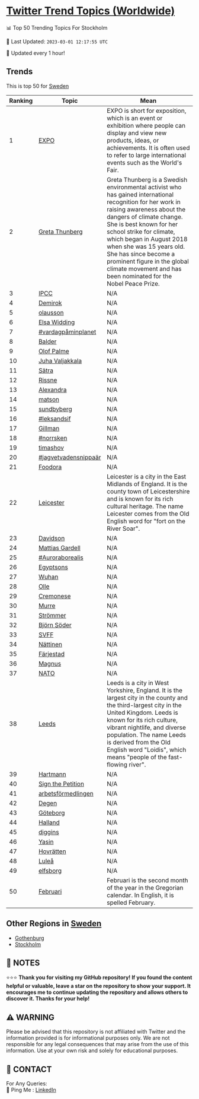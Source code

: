 [Twitter Trend Topics (Worldwide)](https://github.com/ErcinDedeoglu/Twitter-Trend-Topics)
==========


📊 Top 50 Trending Topics For Stockholm

📆 Last Updated: `2023-03-01 12:17:55 UTC`

🔧 Updated every 1 hour!


## Trends

This is top 50 for [Sweden](</Sweden>)

| Ranking | Topic | Mean |
| ------- | ------------ | ------------ |
| 1 | [EXPO](http://twitter.com/search?q=EXPO) | EXPO is short for exposition, which is an event or exhibition where people can display and view new products, ideas, or achievements. It is often used to refer to large international events such as the World's Fair. |
| 2 | [Greta Thunberg](http://twitter.com/search?q=Greta+Thunberg) | Greta Thunberg is a Swedish environmental activist who has gained international recognition for her work in raising awareness about the dangers of climate change. She is best known for her school strike for climate, which began in August 2018 when she was 15 years old. She has since become a prominent figure in the global climate movement and has been nominated for the Nobel Peace Prize. |
| 3 | [IPCC](http://twitter.com/search?q=IPCC) | N/A |
| 4 | [Demirok](http://twitter.com/search?q=Demirok) | N/A |
| 5 | [olausson](http://twitter.com/search?q=olausson) | N/A |
| 6 | [Elsa Widding](http://twitter.com/search?q=Elsa+Widding) | N/A |
| 7 | [#vardagpåminplanet](http://twitter.com/search?q=%23vardagp%c3%a5minplanet) | N/A |
| 8 | [Balder](http://twitter.com/search?q=Balder) | N/A |
| 9 | [Olof Palme](http://twitter.com/search?q=Olof+Palme) | N/A |
| 10 | [Juha Valjakkala](http://twitter.com/search?q=Juha+Valjakkala) | N/A |
| 11 | [Sätra](http://twitter.com/search?q=S%c3%a4tra) | N/A |
| 12 | [Rissne](http://twitter.com/search?q=Rissne) | N/A |
| 13 | [Alexandra](http://twitter.com/search?q=Alexandra) | N/A |
| 14 | [matson](http://twitter.com/search?q=matson) | N/A |
| 15 | [sundbyberg](http://twitter.com/search?q=sundbyberg) | N/A |
| 16 | [#leksandsif](http://twitter.com/search?q=%23leksandsif) | N/A |
| 17 | [Gillman](http://twitter.com/search?q=Gillman) | N/A |
| 18 | [#norrsken](http://twitter.com/search?q=%23norrsken) | N/A |
| 19 | [timashov](http://twitter.com/search?q=timashov) | N/A |
| 20 | [#jagvetvadensnippaär](http://twitter.com/search?q=%23jagvetvadensnippa%c3%a4r) | N/A |
| 21 | [Foodora](http://twitter.com/search?q=Foodora) | N/A |
| 22 | [Leicester](http://twitter.com/search?q=Leicester) | Leicester is a city in the East Midlands of England. It is the county town of Leicestershire and is known for its rich cultural heritage. The name Leicester comes from the Old English word for "fort on the River Soar". |
| 23 | [Davidson](http://twitter.com/search?q=Davidson) | N/A |
| 24 | [Mattias Gardell](http://twitter.com/search?q=Mattias+Gardell) | N/A |
| 25 | [#Auroraborealis](http://twitter.com/search?q=%23Auroraborealis) | N/A |
| 26 | [Egyptsons](http://twitter.com/search?q=Egyptsons) | N/A |
| 27 | [Wuhan](http://twitter.com/search?q=Wuhan) | N/A |
| 28 | [Olle](http://twitter.com/search?q=Olle) | N/A |
| 29 | [Cremonese](http://twitter.com/search?q=Cremonese) | N/A |
| 30 | [Murre](http://twitter.com/search?q=Murre) | N/A |
| 31 | [Strömmer](http://twitter.com/search?q=Str%c3%b6mmer) | N/A |
| 32 | [Björn Söder](http://twitter.com/search?q=Bj%c3%b6rn+S%c3%b6der) | N/A |
| 33 | [SVFF](http://twitter.com/search?q=SVFF) | N/A |
| 34 | [Nättinen](http://twitter.com/search?q=N%c3%a4ttinen) | N/A |
| 35 | [Färjestad](http://twitter.com/search?q=F%c3%a4rjestad) | N/A |
| 36 | [Magnus](http://twitter.com/search?q=Magnus) | N/A |
| 37 | [NATO](http://twitter.com/search?q=NATO) | N/A |
| 38 | [Leeds](http://twitter.com/search?q=Leeds) | Leeds is a city in West Yorkshire, England. It is the largest city in the county and the third-largest city in the United Kingdom. Leeds is known for its rich culture, vibrant nightlife, and diverse population. The name Leeds is derived from the Old English word "Loidis", which means "people of the fast-flowing river". |
| 39 | [Hartmann](http://twitter.com/search?q=Hartmann) | N/A |
| 40 | [Sign the Petition](http://twitter.com/search?q=Sign+the+Petition) | N/A |
| 41 | [arbetsförmedlingen](http://twitter.com/search?q=arbetsf%c3%b6rmedlingen) | N/A |
| 42 | [Degen](http://twitter.com/search?q=Degen) | N/A |
| 43 | [Göteborg](http://twitter.com/search?q=G%c3%b6teborg) | N/A |
| 44 | [Halland](http://twitter.com/search?q=Halland) | N/A |
| 45 | [diggins](http://twitter.com/search?q=diggins) | N/A |
| 46 | [Yasin](http://twitter.com/search?q=Yasin) | N/A |
| 47 | [Hovrätten](http://twitter.com/search?q=Hovr%c3%a4tten) | N/A |
| 48 | [Luleå](http://twitter.com/search?q=Lule%c3%a5) | N/A |
| 49 | [elfsborg](http://twitter.com/search?q=elfsborg) | N/A |
| 50 | [Februari](http://twitter.com/search?q=Februari) | Februari is the second month of the year in the Gregorian calendar. In English, it is spelled February. |



## Other Regions in [Sweden](</Sweden>)

* [Gothenburg](</Sweden/Gothenburg.md>)
* [Stockholm](</Sweden/Stockholm.md>)



## 📝 NOTES

⭐⭐⭐ **Thank you for visiting my GitHub repository! If you found the content helpful or valuable, leave a star on the repository to show your support. It encourages me to continue updating the repository and allows others to discover it. Thanks for your help!**


## ⚠️ WARNING

Please be advised that this repository is not affiliated with Twitter and the information provided is for informational purposes only. We are not responsible for any legal consequences that may arise from the use of this information. Use at your own risk and solely for educational purposes.


## 📨 CONTACT

 For Any Queries:  
            🏓 Ping Me : [LinkedIn](https://www.linkedin.com/in/ercindedeoglu/)
